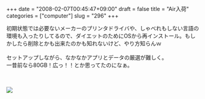 +++
date = "2008-02-07T00:45:47+09:00"
draft = false
title = "Air入荷"
categories = ["computer"]
slug = "296"
+++

初期状態では必要ないメーカーのプリンタドライバや、しゃべれもしない言語の環境も入ったりしてるので、ダイエットのためにOSから再インストール。もしかしたら削除とかも出来たのかも知れないけど、やり方知らんｗ<br />
<br />
セットアップしながら、なかなかアプリとデータの厳選が難しく。<br />
一昔前なら80GB！広っ！！とか思ってたのになぁ。<br />
<br />
<br />

<p>
<a rel="lightbox" href="http://keruru.net/images/47a9d62a5c58b-080207-002244.jpg"><img src="http://keruru.net/images/47a9d62a5c58b-thumb_080207-002244.jpg" border="0" /></a>
</p>
